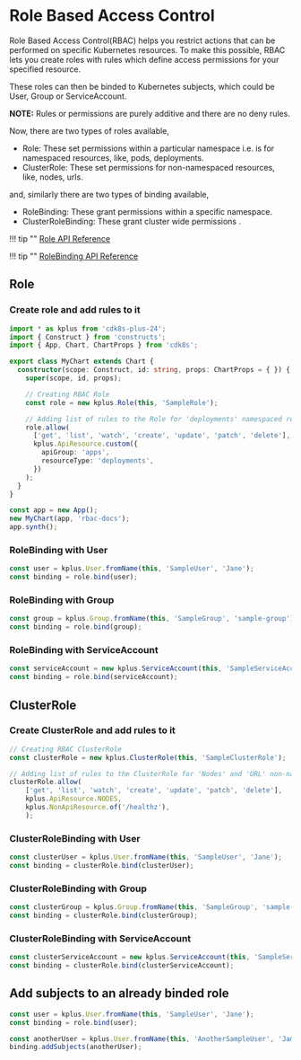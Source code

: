 # Role Based Access Control

Role Based Access Control(RBAC) helps you restrict actions that can be performed on specific Kubernetes resources. To make this possible, RBAC lets you create roles with rules which define access permissions for your specified resource.

These roles can then be binded to Kubernetes subjects, which could be User, Group or ServiceAccount. 

**NOTE:** Rules or permissions are purely additive and there are no deny rules.

Now, there are two types of roles available,
* Role: These set permissions within a particular namespace i.e. is for namespaced resources, like, pods, deployments.
* ClusterRole: These set permissions for non-namespaced resources, like, nodes, urls.

and, similarly there are two types of binding available,
* RoleBinding: These grant permissions within a specific namespace.
* ClusterRoleBinding: These grant cluster wide permissions .

!!! tip ""
    [Role API Reference](../reference/cdk8s-plus-24/typescript.md#role)

!!! tip ""
    [RoleBinding API Reference](../reference/cdk8s-plus-24/typescript.md#role-binding)

## Role

### Create role and add rules to it

```typescript
import * as kplus from 'cdk8s-plus-24';
import { Construct } from 'constructs';
import { App, Chart, ChartProps } from 'cdk8s';

export class MyChart extends Chart {
  constructor(scope: Construct, id: string, props: ChartProps = { }) {
    super(scope, id, props);

    // Creating RBAC Role
    const role = new kplus.Role(this, 'SampleRole');

    // Adding list of rules to the Role for 'deployments' namespaced resource
    role.allow(
      ['get', 'list', 'watch', 'create', 'update', 'patch', 'delete'],
      kplus.ApiResource.custom({
        apiGroup: 'apps',
        resourceType: 'deployments',
      })
    );
  }
}

const app = new App();
new MyChart(app, 'rbac-docs');
app.synth();
```

### RoleBinding with User

```typescript
const user = kplus.User.fromName(this, 'SampleUser', 'Jane');
const binding = role.bind(user);
```

### RoleBinding with Group

```typescript
const group = kplus.Group.fromName(this, 'SampleGroup', 'sample-group');
const binding = role.bind(group);
```

### RoleBinding with ServiceAccount

```typescript
const serviceAccount = new kplus.ServiceAccount(this, 'SampleServiceAccount');
const binding = role.bind(serviceAccount);
```

## ClusterRole

### Create ClusterRole and add rules to it

```typescript
// Creating RBAC ClusterRole
const clusterRole = new kplus.ClusterRole(this, 'SampleClusterRole');

// Adding list of rules to the ClusterRole for 'Nodes' and 'URL' non-namespaced resource
clusterRole.allow(
    ['get', 'list', 'watch', 'create', 'update', 'patch', 'delete'],
    kplus.ApiResource.NODES,
    kplus.NonApiResource.of('/healthz'),
    );
```

### ClusterRoleBinding with User

```typescript
const clusterUser = kplus.User.fromName(this, 'SampleUser', 'Jane');
const binding = clusterRole.bind(clusterUser);
```

### ClusterRoleBinding with Group

```typescript
const clusterGroup = kplus.Group.fromName(this, 'SampleGroup', 'sample-group');
const binding = clusterRole.bind(clusterGroup);
```

### ClusterRoleBinding with ServiceAccount

```typescript
const clusterServiceAccount = new kplus.ServiceAccount(this, 'SampleServiceAccount');
const binding = clusterRole.bind(clusterServiceAccount);
```

## Add subjects to an already binded role

```typescript
const user = kplus.User.fromName(this, 'SampleUser', 'Jane');
const binding = role.bind(user);

const anotherUser = kplus.User.fromName(this, 'AnotherSampleUser', 'James');
binding.addSubjects(anotherUser);
```